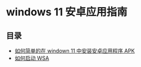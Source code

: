 # windows 11 安卓应用指南

## 目录
- [如何简单的在 windown 11 中安装安卓应用程序 APK](/docs/documents/How%20to%20simply%20install%20APK%20in%20Windows.md)
- [如何启动 WSA](/docs/documents/How%20to%20start%20WSA.md)
